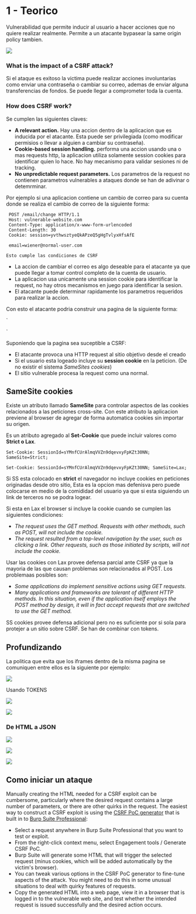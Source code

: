 # 1 - Teorico

Vulnerabilidad que permite inducir al usuario a hacer acciones que no quiere realizar realmente. Permite a un atacante bypasear la same origin policy tambien.

![](../../.gitbook/assets/imagen%20%28727%29.png)

### What is the impact of a CSRF attack? <a id="what-is-the-impact-of-a-csrf-attack"></a>

Si el ataque es exitoso la victima puede realizar acciones involuntarias como enviar una contraseña o cambiar su correo, ademas de enviar alguna transferencias de fondos. Se puede llegar a comprometer toda la cuenta.

### How does CSRF work? <a id="how-does-csrf-work"></a>

Se cumplen las siguientes claves:

*  **A relevant action.** Hay una accion dentro de la aplicacion que es inducida por el atacante. Esta puede ser privilegiada \(como modificar permisios o llevar a alguien a cambiar su contraseña\).
*  **Cookie-based session handling.** performa una accion usando una o mas requests http, la aplicacion utiliza solamente session cookies para identificar quien lo hace. No hay mecanismo para validar sesiones ni de tracking.
*  **No unpredictable request parameters.** Los parametros de la request no contienen parametros vulnerables a ataques donde se han de adivinar o detemrminar. 

Por ejemplo si una aplicacion contiene un cambio de correo para su cuenta donde se realiza el cambio de correo de la siguiente forma:

```http
 POST /email/change HTTP/1.1
 Host: vulnerable-website.com
 Content-Type: application/x-www-form-urlencoded
 Content-Length: 30
 Cookie: session=yvthwsztyeQkAPzeQ5gHgTvlyxHfsAfE

 email=wiener@normal-user.com
```

`Esto cumple las condiciones de CSRF`

* La accion de cambiar el correo es algo deseable para el atacante ya que puede llegar a tomar control completo de la cuenta de usuario.
* La aplicacion usa unicamente una session cookie para identificar la request, no hay otros mecanismos en juego para identificar la sesion.
*  El atacante puede determinar rapidamente los parametros requeridos para realizar la accion.

Con esto el atacante podria construir una pagina de la siguiente forma:

 `<html>  
   <body>  
     <form action="https://vulnerable-website.com/email/change" method="POST">  
       <input type="hidden" name="email" value="pwned@evil-user.net" />  
     </form>  
     <script>  
       document.forms[0].submit();  
     </script>  
   </body>  
 </html>`

 Suponiendo que la pagina sea suceptible a CSRF:

* El atacante provoca una HTTP request al sitio objetivo desde el creado
* Si el usuario esta logeado incluye su **session cookie** en la peticion. \(De no existir el sistema _SameSites cookies_\)
* El sitio vulnerable procesa la request como una normal.

## SameSite cookies

Existe un atributo llamado **SameSite** para controlar aspectos de las cookies relacionados a las peticiones cross-site. Con este atributo la aplicacion previene al browser de agregar de forma automatica cookies sin importar su origen.

Es un atributo agregado al **Set-Cookie** que puede incluir valores como **Strict o Lax**.

  `Set-Cookie: SessionId=sYMnfCUrAlmqVVZn9dqevxyFpKZt30NN; SameSite=Strict;`

 `Set-Cookie: SessionId=sYMnfCUrAlmqVVZn9dqevxyFpKZt30NN; SameSite=Lax;`

 Si SS esta colocado en **strict** el navegador no incluye cookies en peticiones originadas desde otro sitio, Esta es la opcion mas defenisva pero puede colocarse en medio de la comididad del usuario ya que si esta siguiendo un link de terceros no se podra logear. 

Si esta en Lax el browser si incluye la cookie cuando se cumplen las siguientes condiciones:

*  _The request uses the GET method. Requests with other methods, such as POST, will not include the cookie._
*  _The request resulted from a top-level navigation by the user, such as clicking a link. Other requests, such as those initiated by scripts, will not include the cookie._

 Usar las cookies con Lax provee  defensa parcial ante CSRF ya que  la mayoria de las que causan problemas son relacionados al POST. Los problemaas posibles son:

*  _Some applications do implement sensitive actions using GET requests._
*  _Many applications and frameworks are tolerant of different HTTP methods. In this situation, even if the application itself employs the POST method by design, it will in fact accept requests that are switched to use the GET method._

SS cookies provee defensa adicional pero no es suficiente por si sola para protejer a un sitio sobre CSRF. Se han de combinar con tokens.

## Profundizando

La politica que evita que los iframes dentro de la misma pagina se comuniquen entre ellos es la siguiente por ejemplo:

![](../../.gitbook/assets/imagen%20%28737%29.png)

Usando TOKENS

![](../../.gitbook/assets/imagen%20%28728%29.png)

![](../../.gitbook/assets/imagen%20%28734%29.png)

### De HTML a JSON

![](../../.gitbook/assets/imagen%20%28736%29.png)

![](../../.gitbook/assets/imagen%20%28738%29.png)

![](../../.gitbook/assets/imagen%20%28732%29.png)

## Como iniciar un ataque 

 Manually creating the HTML needed for a CSRF exploit can be cumbersome, particularly where the desired request contains a large number of parameters, or there are other quirks in the request. The easiest way to construct a CSRF exploit is using the [CSRF PoC generator](https://portswigger.net/burp/documentation/desktop/functions/generate-csrf-poc) that is built in to [Burp Suite Professional](https://portswigger.net/burp/pro):

*  Select a request anywhere in Burp Suite Professional that you want to test or exploit.
*  From the right-click context menu, select Engagement tools / Generate CSRF PoC.
*  Burp Suite will generate some HTML that will trigger the selected request \(minus cookies, which will be added automatically by the victim's browser\).
*  You can tweak various options in the CSRF PoC generator to fine-tune aspects of the attack. You might need to do this in some unusual situations to deal with quirky features of requests.
*  Copy the generated HTML into a web page, view it in a browser that is logged in to the vulnerable web site, and test whether the intended request is issued successfully and the desired action occurs.



